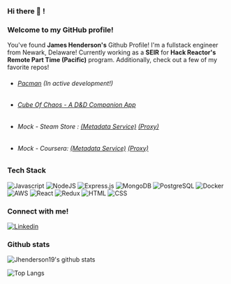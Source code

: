 ### Hi there 👋 !

### Welcome to my GitHub profile!

<p>
  You've found <strong>James Henderson's</strong> Github Profile! I'm a fullstack engineer from Newark, Delaware! Currently working as a <strong>SEIR</strong> for <strong>Hack Reactor's Remote Part Time (Pacific)</strong> program. Additionally, check out a few of my favorite repos!
  <ul>
    <li> <h6><a href='https://github.com/Jhenderson19/pacman'>Pacman</a> (In active development!) </h6> </li>
    <li> <h6><a href='https://github.com/Jhenderson19/mvp'>Cube Of Chaos - A D&D Companion App</a> </h6> </i>
    <li> <h6>Mock - Steam Store : <a href='https://github.com/rpt26-fec-pathfinder/james-metadata-service'>(Metadata Service)</a> <a href='https://github.com/rpt26-fec-pathfinder/james-proxy'>(Proxy)</a> </li>
    <li> <h6>Mock - Coursera: <a href='https://github.com/rpt26-sdc-factory/james-about-service'>(Metadata Service)</a> <a href='https://github.com/rpt26-sdc-factory/james-proxy'>(Proxy)</a> </li>
  </ul>

</p>

### Tech Stack

<p>
  <img alt="Javascript" src="https://img.shields.io/badge/JavaScript-F7DF1E?logo=JavaScript&logoColor=black&style=for-the-badge" />

  <img alt="NodeJS" src="https://img.shields.io/badge/NodeJS-088A51?logo=Node.js&logoColor=white&style=for-the-badge" />

  <img alt="Express.js" src="https://img.shields.io/badge/express.js-%23404d59.svg?style=for-the-badge&logo=express&logoColor=%2361DAFB"/>

  <img alt="MongoDB" src="https://img.shields.io/badge/MongoDB-47A248?logo=mongodb&logoColor=white&style=for-the-badge" />

  <img alt="PostgreSQL" src="https://img.shields.io/badge/PostgreSQL-336791?logo=postgresql&logoColor=white&style=for-the-badge" />

  <img alt="Docker" src="https://img.shields.io/badge/docker-%230db7ed.svg?style=for-the-badge&logo=docker&logoColor=white"/>

  <img alt="AWS" src="https://img.shields.io/badge/AWS-%23FF9900.svg?style=for-the-badge&logo=amazon-aws&logoColor=white"/>

  <img alt="React" src="https://img.shields.io/badge/React-61DAFB?logo=react&logoColor=black&style=for-the-badge" />

  <img alt="Redux" src="https://img.shields.io/badge/redux-%23593d88.svg?style=for-the-badge&logo=redux&logoColor=white"/>

  <img alt="HTML" src="https://img.shields.io/badge/HTML-E34F26?logo=html5&logoColor=white&style=for-the-badge" />

  <img alt="CSS" src="https://img.shields.io/badge/CSS-1572B6?logo=css3&logoColor=white&style=for-the-badge" />

 </p>

### Connect with me!

<p>
  <a target="_blank" href="https://www.linkedin.com/in/james-henderson-1a29661b3/">
    <img alt="Linkedin" src="https://img.shields.io/badge/linkedin-0077B5?logo=linkedin&logoColor=white&style=for-the-badge" />
  </a>
</p>

### Github stats

![Jhenderson19's github stats](https://github-readme-stats.vercel.app/api?username=jhenderson19&count_private=true&show_icons=true&theme=tokyonight)

![Top Langs](https://github-readme-stats.vercel.app/api/top-langs/?username=jhenderson19&theme=tokyonight)
<!--
**Jhenderson19/jhenderson19** is a ✨ _special_ ✨ repository because its `README.md` (this file) appears on your GitHub profile.

Here are some ideas to get you started:

- 🔭 I’m currently working on ...
- 🌱 I’m currently learning ...
- 👯 I’m looking to collaborate on ...
- 🤔 I’m looking for help with ...
- 💬 Ask me about ...
- 📫 How to reach me: ...
- 😄 Pronouns: ...
- ⚡ Fun fact: ...
-->
